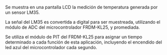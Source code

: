 Se muestra en una pantalla LCD la medición de temperatura generada por un sensor LM35.

La señal del LM35 es convertida a digital para ser muestreada, utilizando el módulo de ADC del microcontrolador FRDM-KL25, y promediada.

Se utiliza el módulo de PIT del FRDM-KL25 para asignar un tiempo determinado a cada función de esta aplicación, incluyendo el encendido del led azul del microcontrolador cada segundo.
